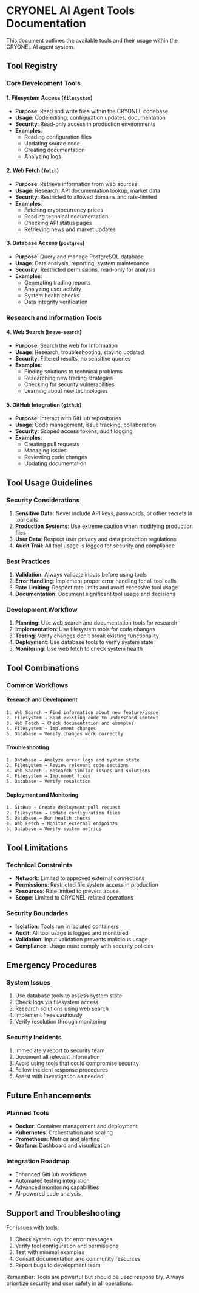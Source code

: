 # CRYONEL AI Agent Tools Documentation

This document outlines the available tools and their usage within the CRYONEL AI agent system.

## Tool Registry

### Core Development Tools

#### 1. Filesystem Access (`filesystem`)
- **Purpose**: Read and write files within the CRYONEL codebase
- **Usage**: Code editing, configuration updates, documentation
- **Security**: Read-only access in production environments
- **Examples**:
  - Reading configuration files
  - Updating source code
  - Creating documentation
  - Analyzing logs

#### 2. Web Fetch (`fetch`)
- **Purpose**: Retrieve information from web sources
- **Usage**: Research, API documentation lookup, market data
- **Security**: Restricted to allowed domains and rate-limited
- **Examples**:
  - Fetching cryptocurrency prices
  - Reading technical documentation
  - Checking API status pages
  - Retrieving news and market updates

#### 3. Database Access (`postgres`)
- **Purpose**: Query and manage PostgreSQL database
- **Usage**: Data analysis, reporting, system maintenance
- **Security**: Restricted permissions, read-only for analysis
- **Examples**:
  - Generating trading reports
  - Analyzing user activity
  - System health checks
  - Data integrity verification

### Research and Information Tools

#### 4. Web Search (`brave-search`)
- **Purpose**: Search the web for information
- **Usage**: Research, troubleshooting, staying updated
- **Security**: Filtered results, no sensitive queries
- **Examples**:
  - Finding solutions to technical problems
  - Researching new trading strategies
  - Checking for security vulnerabilities
  - Learning about new technologies

#### 5. GitHub Integration (`github`)
- **Purpose**: Interact with GitHub repositories
- **Usage**: Code management, issue tracking, collaboration
- **Security**: Scoped access tokens, audit logging
- **Examples**:
  - Creating pull requests
  - Managing issues
  - Reviewing code changes
  - Updating documentation

## Tool Usage Guidelines

### Security Considerations

1. **Sensitive Data**: Never include API keys, passwords, or other secrets in tool calls
2. **Production Systems**: Use extreme caution when modifying production files
3. **User Data**: Respect user privacy and data protection regulations
4. **Audit Trail**: All tool usage is logged for security and compliance

### Best Practices

1. **Validation**: Always validate inputs before using tools
2. **Error Handling**: Implement proper error handling for all tool calls
3. **Rate Limiting**: Respect rate limits and avoid excessive tool usage
4. **Documentation**: Document significant tool usage and decisions

### Development Workflow

1. **Planning**: Use web search and documentation tools for research
2. **Implementation**: Use filesystem tools for code changes
3. **Testing**: Verify changes don't break existing functionality
4. **Deployment**: Use database tools to verify system state
5. **Monitoring**: Use web fetch to check system health

## Tool Combinations

### Common Workflows

#### Research and Development
```
1. Web Search → Find information about new feature/issue
2. Filesystem → Read existing code to understand context
3. Web Fetch → Check documentation and examples
4. Filesystem → Implement changes
5. Database → Verify changes work correctly
```

#### Troubleshooting
```
1. Database → Analyze error logs and system state
2. Filesystem → Review relevant code sections
3. Web Search → Research similar issues and solutions
4. Filesystem → Implement fixes
5. Database → Verify resolution
```

#### Deployment and Monitoring
```
1. GitHub → Create deployment pull request
2. Filesystem → Update configuration files
3. Database → Run health checks
4. Web Fetch → Monitor external endpoints
5. Database → Verify system metrics
```

## Tool Limitations

### Technical Constraints
- **Network**: Limited to approved external connections
- **Permissions**: Restricted file system access in production
- **Resources**: Rate limited to prevent abuse
- **Scope**: Limited to CRYONEL-related operations

### Security Boundaries
- **Isolation**: Tools run in isolated containers
- **Audit**: All tool usage is logged and monitored
- **Validation**: Input validation prevents malicious usage
- **Compliance**: Usage must comply with security policies

## Emergency Procedures

### System Issues
1. Use database tools to assess system state
2. Check logs via filesystem access
3. Research solutions using web search
4. Implement fixes cautiously
5. Verify resolution through monitoring

### Security Incidents
1. Immediately report to security team
2. Document all relevant information
3. Avoid using tools that could compromise security
4. Follow incident response procedures
5. Assist with investigation as needed

## Future Enhancements

### Planned Tools
- **Docker**: Container management and deployment
- **Kubernetes**: Orchestration and scaling
- **Prometheus**: Metrics and alerting
- **Grafana**: Dashboard and visualization

### Integration Roadmap
- Enhanced GitHub workflows
- Automated testing integration
- Advanced monitoring capabilities
- AI-powered code analysis

## Support and Troubleshooting

For issues with tools:
1. Check system logs for error messages
2. Verify tool configuration and permissions
3. Test with minimal examples
4. Consult documentation and community resources
5. Report bugs to development team

Remember: Tools are powerful but should be used responsibly. Always prioritize security and user safety in all operations.